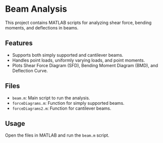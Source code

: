 # Beam Analysis
This project contains MATLAB scripts for analyzing shear force, bending moments, and deflections in beams.

## Features
- Supports both simply supported and cantilever beams.
- Handles point loads, uniformly varying loads, and point moments.
- Plots Shear Force Diagram (SFD), Bending Moment Diagram (BMD), and Deflection Curve.

## Files
- `beam.m`: Main script to run the analysis.
- `forceDiagrams.m`: Function for simply supported beams.
- `forceDiagrams2.m`: Function for cantilever beams.

## Usage
Open the files in MATLAB and run the `beam.m` script.
